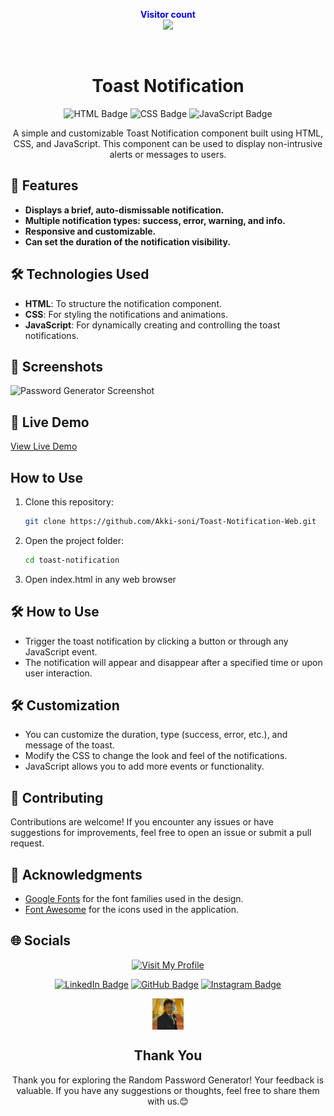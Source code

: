 <p align="center">
  <b style="color: blue;  ">Visitor count</b>
  <br>
  <a style="" href="https://github.com/Akki-soni">
  <img src="https://komarev.com/ghpvc/?username=akki-soni&label=Profile%20views&color=0e75b6&style=flat" />
  </a>
</p>
<p align="center"> <a href="https://twitter.com/" target="blank"><img src="https://img.shields.io/twitter/follow/?logo=twitter&style=for-the-badge" alt="" /></a> </p>

<h1 align="center">Toast Notification</h1>

<p align="center">
  <img src="https://img.shields.io/badge/HTML-E34F26?style=for-the-badge&logo=html5&logoColor=white" alt="HTML Badge">
  <img src="https://img.shields.io/badge/CSS-1572B6?style=for-the-badge&logo=css3&logoColor=white" alt="CSS Badge">
  <img src="https://img.shields.io/badge/JavaScript-F7DF1E?style=for-the-badge&logo=javascript&logoColor=black" alt="JavaScript Badge">
</p>

<p align="center">
  A simple and customizable Toast Notification component built using HTML, CSS, and JavaScript. This component can be used to display non-intrusive alerts or messages to users.
</p>

## 🚀 Features

- **Displays a brief, auto-dismissable notification.**
- **Multiple notification types: success, error, warning, and info.**
- **Responsive and customizable.**
- **Can set the duration of the notification visibility.**

## 🛠️ Technologies Used

- **HTML**: To structure the notification component.
- **CSS**: For styling the notifications and animations.
- **JavaScript**: For dynamically creating and controlling the toast notifications.

## 🌟 Screenshots

![Password Generator Screenshot](/TMW_Screenshot.pn)

## 🔗 Live Demo

[View Live Demo]()

## How to Use

1. Clone this repository:
   ```bash
   git clone https://github.com/Akki-soni/Toast-Notification-Web.git
   ```
2. Open the project folder:
   ```bash
   cd toast-notification
   ```
3. Open index.html in any web browser

## 🛠️ How to Use

- Trigger the toast notification by clicking a button or through any JavaScript event.
- The notification will appear and disappear after a specified time or upon user interaction.

## 🛠️ Customization

- You can customize the duration, type (success, error, etc.), and message of the toast.
- Modify the CSS to change the look and feel of the notifications.
- JavaScript allows you to add more events or functionality.

## 🤝 Contributing

Contributions are welcome! If you encounter any issues or have suggestions for improvements, feel free to open an issue or submit a pull request.

## 🙏 Acknowledgments

- [Google Fonts](https://fonts.google.com/) for the font families used in the design.
- [Font Awesome](https://fontawesome.com/) for the icons used in the application.

## 🌐 Socials

<div align="center">

[![Visit My Profile](https://img.shields.io/badge/Visit%20My%20Profile-%23121011.svg?style=for-the-badge&logo=github&logoColor=white)](https://github.com/Akki-soni)

[![LinkedIn Badge](https://img.shields.io/badge/LinkedIn-%230077B5.svg?logo=linkedin&logoColor=white)](https://www.linkedin.com/in/akashchandraverma/)
[![GitHub Badge](https://img.shields.io/badge/GitHub-%23121011.svg?style=for-the-badge&logo=github&logoColor=white)](https://github.com/Akki-soni)
[![Instagram Badge](https://img.shields.io/badge/Instagram-%23E4405F.svg?style=for-the-badge&logo=instagram&logoColor=white)](https://www.instagram.com/akki_214g/)

<a href="">
  <img src="logoo.jpeg" alt="Icon" style="vertical-align:middle; width:50px; height:auto;">
</a>

## Thank You

Thank you for exploring the Random Password Generator! Your feedback is valuable. If you have any suggestions or thoughts, feel free to share them with us.😊

</div>

